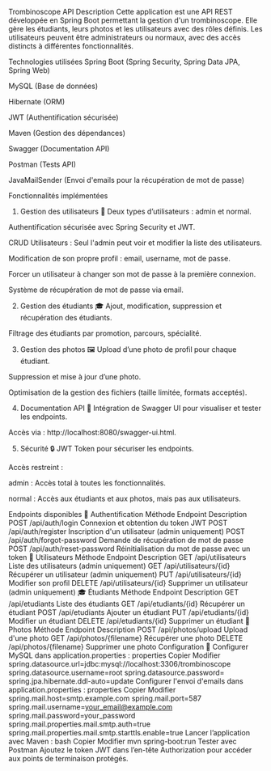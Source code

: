 Trombinoscope API
Description
Cette application est une API REST développée en Spring Boot permettant la gestion d'un trombinoscope. Elle gère les étudiants, leurs photos et les utilisateurs avec des rôles définis. Les utilisateurs peuvent être administrateurs ou normaux, avec des accès distincts à différentes fonctionnalités.

Technologies utilisées
Spring Boot (Spring Security, Spring Data JPA, Spring Web)

MySQL (Base de données)

Hibernate (ORM)

JWT (Authentification sécurisée)

Maven (Gestion des dépendances)

Swagger (Documentation API)

Postman (Tests API)

JavaMailSender (Envoi d'emails pour la récupération de mot de passe)

Fonctionnalités implémentées
1. Gestion des utilisateurs 👥
Deux types d’utilisateurs : admin et normal.

Authentification sécurisée avec Spring Security et JWT.

CRUD Utilisateurs : Seul l'admin peut voir et modifier la liste des utilisateurs.

Modification de son propre profil : email, username, mot de passe.

Forcer un utilisateur à changer son mot de passe à la première connexion.

Système de récupération de mot de passe via email.

2. Gestion des étudiants 🎓
Ajout, modification, suppression et récupération des étudiants.

Filtrage des étudiants par promotion, parcours, spécialité.

3. Gestion des photos 🖼️
Upload d’une photo de profil pour chaque étudiant.

Suppression et mise à jour d’une photo.

Optimisation de la gestion des fichiers (taille limitée, formats acceptés).

4. Documentation API 📜
Intégration de Swagger UI pour visualiser et tester les endpoints.

Accès via : http://localhost:8080/swagger-ui.html.

5. Sécurité 🔒
JWT Token pour sécuriser les endpoints.

Accès restreint :

admin : Accès total à toutes les fonctionnalités.

normal : Accès aux étudiants et aux photos, mais pas aux utilisateurs.

Endpoints disponibles
🔑 Authentification
Méthode	Endpoint	Description
POST	/api/auth/login	Connexion et obtention du token JWT
POST	/api/auth/register	Inscription d'un utilisateur (admin uniquement)
POST	/api/auth/forgot-password	Demande de récupération de mot de passe
POST	/api/auth/reset-password	Réinitialisation du mot de passe avec un token
👥 Utilisateurs
Méthode	Endpoint	Description
GET	/api/utilisateurs	Liste des utilisateurs (admin uniquement)
GET	/api/utilisateurs/{id}	Récupérer un utilisateur (admin uniquement)
PUT	/api/utilisateurs/{id}	Modifier son profil
DELETE	/api/utilisateurs/{id}	Supprimer un utilisateur (admin uniquement)
🎓 Étudiants
Méthode	Endpoint	Description
GET	/api/etudiants	Liste des étudiants
GET	/api/etudiants/{id}	Récupérer un étudiant
POST	/api/etudiants	Ajouter un étudiant
PUT	/api/etudiants/{id}	Modifier un étudiant
DELETE	/api/etudiants/{id}	Supprimer un étudiant
📸 Photos
Méthode	Endpoint	Description
POST	/api/photos/upload	Upload d'une photo
GET	/api/photos/{filename}	Récupérer une photo
DELETE	/api/photos/{filename}	Supprimer une photo
Configuration 🔧
Configurer MySQL dans application.properties :
properties
Copier
Modifier
spring.datasource.url=jdbc:mysql://localhost:3306/trombinoscope
spring.datasource.username=root
spring.datasource.password=
spring.jpa.hibernate.ddl-auto=update
Configurer l'envoi d'emails dans application.properties :
properties
Copier
Modifier
spring.mail.host=smtp.example.com
spring.mail.port=587
spring.mail.username=your_email@example.com
spring.mail.password=your_password
spring.mail.properties.mail.smtp.auth=true
spring.mail.properties.mail.smtp.starttls.enable=true
Lancer l’application avec Maven :
bash
Copier
Modifier
mvn spring-boot:run
Tester avec Postman
Ajoutez le token JWT dans l’en-tête Authorization pour accéder aux points de terminaison protégés.
